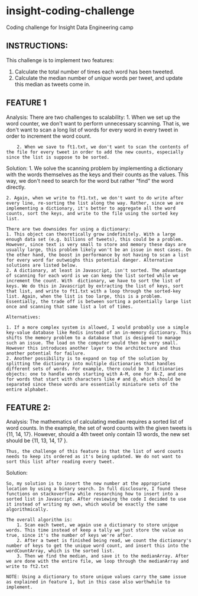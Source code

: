 # insight-coding-challenge
Coding challenge for Insight Data Engineering camp

INSTRUCTIONS: 
----------------
This challenge is to implement two features:

1. Calculate the total number of times each word has been tweeted.
2. Calculate the median number of *unique* words per tweet, and update this median as tweets come in. 

FEATURE 1
----------------

Analysis: 
	There are two challenges to scalability:
		1. When we set up the word counter, we don't want to perform unnecessary scanning. That is, we don't want to scan a long list of words for every word in every tweet in order to increment the word count. 

		2. When we save to ft1.txt, we don't want to scan the contents of the file for every tweet in order to add the new counts, especially since the list is suppose to be sorted. 

Solution:
	1. We solve the scanning problem by implementing a dictionary with the words themselves as the keys and their counts as the values. This way, we don't need to search for the word but rather "find" the word directly.

	2. Again, when we write to ft1.txt, we don't want to do write after every line, re-sorting the list along the way. Rather, since we are implementing a dictionary, it's better to aggregate all the word counts, sort the keys, and write to the file using the sorted key list.  

	There are two downsides for using a dictionary: 
	1. This object can theoretically grow indefinitely. With a large enough data set (e.g. billions of tweets), this could be a problem. However, since text is very small to store and memory these days are usually large, this problem likely won't be an issue in most cases. On the other hand, the boost in performance by not having to scan a list for every word far outweighs this potential danger. Alternative solutions are listed below. 
	2. A dictionary, at least in Javascript, isn't sorted. The advantage of scanning for each word is we can keep the list sorted while we increment the count. With  dictionary, we have to sort the list of keys. We do this in Javascript by extracting the list of keys, sort that list, and write to ft1.txt with a loop through the sorted-key list. Again, when the list is too large, this is a problem. Essentially, the trade off is between sorting a potentially large list once and scanning that same list a lot of times. 

	Alternatives:

	1. If a more complex system is allowed, I would probably use a simple key-value database like Redis instead of an in-memory dictionary. This shifts the memory problem to a database that is designed to manage such an issue. The load on the computer would then be very small. However this introduces another layer to the architecture and thus another potential for failure.  
	2. Another possibility is to expand on top of the solution by splitting the dictionary into multiple dictionaries that handles different sets of words. For example, there could be 3 dictionaries objects: one to handle words starting with A-M, one for N-Z, and one for words that start with characters like # and @, which should be separated since these words are essentially miniature sets of the entire alphabet.

FEATURE 2: 
----------------

Analysis:
	The mathematics of calculating median requires a sorted list of word counts. In the example, the set of word counts with the given tweets is {11, 14, 17}. However, should a 4th tweet only contain 13 words, the new set should be {11, 13, 14, 17 }. 

	Thus, the challenge of this feature is that the list of word counts needs to keep its ordered as it's being updated. We do not want to sort this list after reading every tweet. 

Solution:

	So, my solution is to insert the new number at the appropriate location by using a binary search. In full disclosure, I found these functions on stackoverflow while researching how to insert into a sorted list in Javascript. After reviewing the code I decided to use it instead of writing my own, which would be exactly the same algorithmically. 

	The overall algorithm is:
		1. Scan each tweet, we again use a dictionary to store unique words. This time instead of keep a tally we just store the value as true, since it's the number of keys we're after. 
		2. After a tweet is finished being read, we count the dictionary's number of keys to get the unique word count, and insert this into the wordCountArray, which is the sorted list.
		3. Then we find the median, and save it to the medianArray. After we are done with the entire file, we loop through the medianArray and write to ft2.txt

	NOTE: Using a dictionary to store unique values carry the same issue as explained in feature 1, but in this case also worthwhile to implement. 
